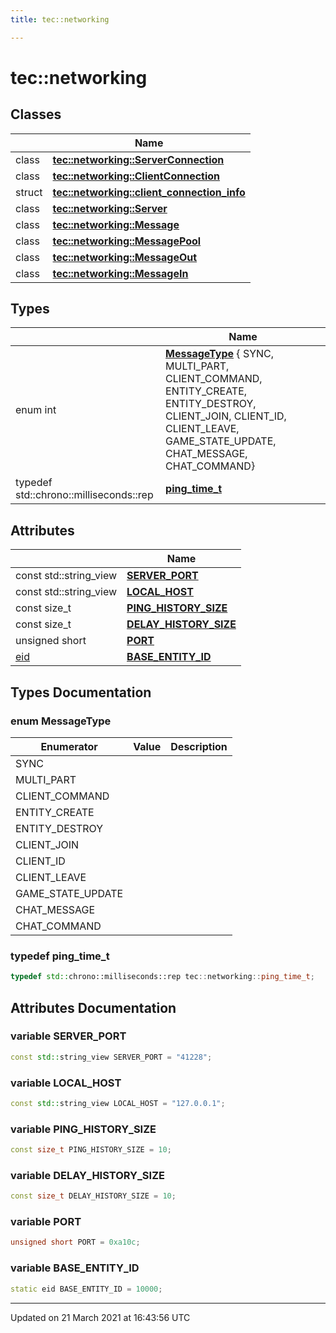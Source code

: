 ```yaml
---
title: tec::networking

---
```


# tec::networking

## Classes

|                | Name           |
| -------------- | -------------- |
| class | **[tec::networking::ServerConnection](/engine/Classes/classtec_1_1networking_1_1_server_connection/)**  |
| class | **[tec::networking::ClientConnection](/engine/Classes/classtec_1_1networking_1_1_client_connection/)**  |
| struct | **[tec::networking::client_connection_info](/engine/Classes/structtec_1_1networking_1_1client__connection__info/)**  |
| class | **[tec::networking::Server](/engine/Classes/classtec_1_1networking_1_1_server/)**  |
| class | **[tec::networking::Message](/engine/Classes/classtec_1_1networking_1_1_message/)**  |
| class | **[tec::networking::MessagePool](/engine/Classes/classtec_1_1networking_1_1_message_pool/)**  |
| class | **[tec::networking::MessageOut](/engine/Classes/classtec_1_1networking_1_1_message_out/)**  |
| class | **[tec::networking::MessageIn](/engine/Classes/classtec_1_1networking_1_1_message_in/)**  |

## Types

|                | Name           |
| -------------- | -------------- |
| enum int | **[MessageType](/engine/Namespaces/namespacetec_1_1networking/#enum-messagetype)** { SYNC, MULTI_PART, CLIENT_COMMAND, ENTITY_CREATE, ENTITY_DESTROY, CLIENT_JOIN, CLIENT_ID, CLIENT_LEAVE, GAME_STATE_UPDATE, CHAT_MESSAGE, CHAT_COMMAND} |
| typedef std::chrono::milliseconds::rep | **[ping_time_t](/engine/Namespaces/namespacetec_1_1networking/#typedef-ping_time_t)**  |

## Attributes

|                | Name           |
| -------------- | -------------- |
| const std::string_view | **[SERVER_PORT](/engine/Namespaces/namespacetec_1_1networking/#variable-server_port)**  |
| const std::string_view | **[LOCAL_HOST](/engine/Namespaces/namespacetec_1_1networking/#variable-local_host)**  |
| const size_t | **[PING_HISTORY_SIZE](/engine/Namespaces/namespacetec_1_1networking/#variable-ping_history_size)**  |
| const size_t | **[DELAY_HISTORY_SIZE](/engine/Namespaces/namespacetec_1_1networking/#variable-delay_history_size)**  |
| unsigned short | **[PORT](/engine/Namespaces/namespacetec_1_1networking/#variable-port)**  |
| [eid](/engine/Namespaces/namespacetec/#typedef-eid) | **[BASE_ENTITY_ID](/engine/Namespaces/namespacetec_1_1networking/#variable-base_entity_id)**  |

## Types Documentation

### enum MessageType

| Enumerator | Value | Description |
| ---------- | ----- | ----------- |
| SYNC | |   |
| MULTI_PART | |   |
| CLIENT_COMMAND | |   |
| ENTITY_CREATE | |   |
| ENTITY_DESTROY | |   |
| CLIENT_JOIN | |   |
| CLIENT_ID | |   |
| CLIENT_LEAVE | |   |
| GAME_STATE_UPDATE | |   |
| CHAT_MESSAGE | |   |
| CHAT_COMMAND | |   |




### typedef ping_time_t

```cpp
typedef std::chrono::milliseconds::rep tec::networking::ping_time_t;
```




## Attributes Documentation

### variable SERVER_PORT

```cpp
const std::string_view SERVER_PORT = "41228";
```


### variable LOCAL_HOST

```cpp
const std::string_view LOCAL_HOST = "127.0.0.1";
```


### variable PING_HISTORY_SIZE

```cpp
const size_t PING_HISTORY_SIZE = 10;
```


### variable DELAY_HISTORY_SIZE

```cpp
const size_t DELAY_HISTORY_SIZE = 10;
```


### variable PORT

```cpp
unsigned short PORT = 0xa10c;
```


### variable BASE_ENTITY_ID

```cpp
static eid BASE_ENTITY_ID = 10000;
```





-------------------------------

Updated on 21 March 2021 at 16:43:56 UTC